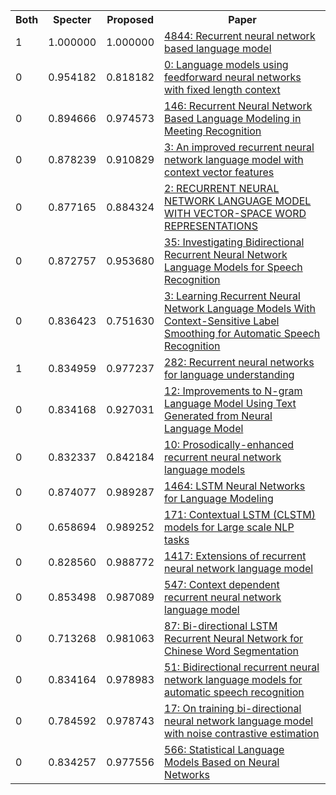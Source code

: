 <html><table><tr>
<th>Both</th>
<th>Specter</th>
<th>Proposed</th>
<th>Paper</th>
</tr>
<tr>
<td>1</td>
<td>1.000000</td>
<td>1.000000</td>
<td><a href="https://www.semanticscholar.org/paper/9819b600a828a57e1cde047bbe710d3446b30da5">4844: Recurrent neural network based language model</a></td>
</tr>
<tr>
<td>0</td>
<td>0.954182</td>
<td>0.818182</td>
<td><a href="https://www.semanticscholar.org/paper/9087c0f2787314d0e5015d32579d8ee30bde000c">0: Language models using feedforward neural networks with fixed length context</a></td>
</tr>
<tr>
<td>0</td>
<td>0.894666</td>
<td>0.974573</td>
<td><a href="https://www.semanticscholar.org/paper/b4fc91e543ec868658cde6170f1e59c33292e595">146: Recurrent Neural Network Based Language Modeling in Meeting Recognition</a></td>
</tr>
<tr>
<td>0</td>
<td>0.878239</td>
<td>0.910829</td>
<td><a href="https://www.semanticscholar.org/paper/01857841165d9d56f92135be56b60b6de0427966">3: An improved recurrent neural network language model with context vector features</a></td>
</tr>
<tr>
<td>0</td>
<td>0.877165</td>
<td>0.884324</td>
<td><a href="https://www.semanticscholar.org/paper/58e3e38b483c3446e9b88c36f89fe773b6794fcb">2: RECURRENT NEURAL NETWORK LANGUAGE MODEL WITH VECTOR-SPACE WORD REPRESENTATIONS</a></td>
</tr>
<tr>
<td>0</td>
<td>0.872757</td>
<td>0.953680</td>
<td><a href="https://www.semanticscholar.org/paper/7fe37b79f80e8937ecba653b57ebc989a56b29f9">35: Investigating Bidirectional Recurrent Neural Network Language Models for Speech Recognition</a></td>
</tr>
<tr>
<td>0</td>
<td>0.836423</td>
<td>0.751630</td>
<td><a href="https://www.semanticscholar.org/paper/e32b767e156fe038711409714368c2ab1e658e4e">3: Learning Recurrent Neural Network Language Models With Context-Sensitive Label Smoothing for Automatic Speech Recognition</a></td>
</tr>
<tr>
<td>1</td>
<td>0.834959</td>
<td>0.977237</td>
<td><a href="https://www.semanticscholar.org/paper/4d1d7562e077e593f985c6a9103a414e0deb5b4c">282: Recurrent neural networks for language understanding</a></td>
</tr>
<tr>
<td>0</td>
<td>0.834168</td>
<td>0.927031</td>
<td><a href="https://www.semanticscholar.org/paper/e1bb8d3413ad688bd6dfefa0a2a0c1db098cfa80">12: Improvements to N-gram Language Model Using Text Generated from Neural Language Model</a></td>
</tr>
<tr>
<td>0</td>
<td>0.832337</td>
<td>0.842184</td>
<td><a href="https://www.semanticscholar.org/paper/c9486428ecfc30ba5df2770575b24d12003680f6">10: Prosodically-enhanced recurrent neural network language models</a></td>
</tr>
<tr>
<td>0</td>
<td>0.874077</td>
<td>0.989287</td>
<td><a href="https://www.semanticscholar.org/paper/f9a1b3850dfd837793743565a8af95973d395a4e">1464: LSTM Neural Networks for Language Modeling</a></td>
</tr>
<tr>
<td>0</td>
<td>0.658694</td>
<td>0.989252</td>
<td><a href="https://www.semanticscholar.org/paper/6067628004373e61b962bd4b470308882e57448b">171: Contextual LSTM (CLSTM) models for Large scale NLP tasks</a></td>
</tr>
<tr>
<td>0</td>
<td>0.828560</td>
<td>0.988772</td>
<td><a href="https://www.semanticscholar.org/paper/07ca885cb5cc4328895bfaec9ab752d5801b14cd">1417: Extensions of recurrent neural network language model</a></td>
</tr>
<tr>
<td>0</td>
<td>0.853498</td>
<td>0.987089</td>
<td><a href="https://www.semanticscholar.org/paper/d1275b2a2ab53013310e759e5c6878b96df643d4">547: Context dependent recurrent neural network language model</a></td>
</tr>
<tr>
<td>0</td>
<td>0.713268</td>
<td>0.981063</td>
<td><a href="https://www.semanticscholar.org/paper/e97ef4f79078c62643a772cd28d4736c193aa04b">87: Bi-directional LSTM Recurrent Neural Network for Chinese Word Segmentation</a></td>
</tr>
<tr>
<td>0</td>
<td>0.834164</td>
<td>0.978983</td>
<td><a href="https://www.semanticscholar.org/paper/dffe530167186edf2a8713f286732adc03907c17">51: Bidirectional recurrent neural network language models for automatic speech recognition</a></td>
</tr>
<tr>
<td>0</td>
<td>0.784592</td>
<td>0.978743</td>
<td><a href="https://www.semanticscholar.org/paper/b8af97be6639d3f0b1da300896dedd94c1434550">17: On training bi-directional neural network language model with noise contrastive estimation</a></td>
</tr>
<tr>
<td>0</td>
<td>0.834257</td>
<td>0.977556</td>
<td><a href="https://www.semanticscholar.org/paper/96364af2d208ea75ca3aeb71892d2f7ce7326b55">566: Statistical Language Models Based on Neural Networks</a></td>
</tr>
</table></html>
